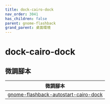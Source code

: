 ```yaml
---
title: dock-cairo-dock
nav_order: 3041
has_children: false
parent: gnome-flashback
grand_parent: 桌面環境
---
```



# dock-cairo-dock


## 微調腳本

| 微調腳本 |
| --- |
| [gnome-flashback-autostart-cairo-dock](https://github.com/samwhelp/note-about-ubuntu/tree/gh-pages/_demo/adjustment/de/gnome-flashback/part/gnome-flashback-autostart-cairo-dock) |
